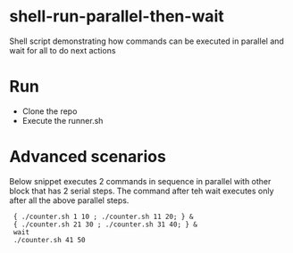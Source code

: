 # shell-run-parallel-then-wait
Shell script demonstrating how commands can be executed in parallel and wait for all to do next actions

# Run
- Clone the repo
- Execute the runner.sh

# Advanced scenarios

Below snippet executes 2 commands in sequence in parallel with other block that has 2 serial steps. The command after teh wait executes only after all the above parallel steps.

```shell
 { ./counter.sh 1 10 ; ./counter.sh 11 20; } &
 { ./counter.sh 21 30 ; ./counter.sh 31 40; } &
 wait
 ./counter.sh 41 50
```
